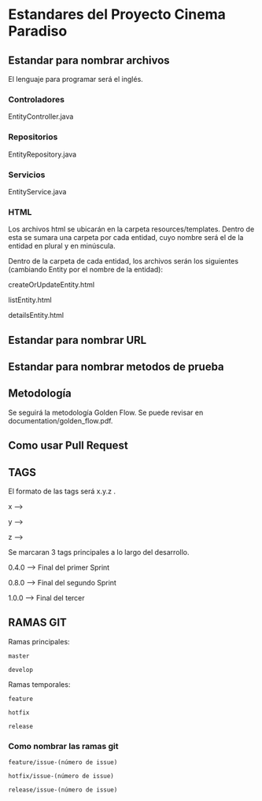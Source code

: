 # Estandares del Proyecto Cinema Paradiso

## Estandar para nombrar archivos

El lenguaje para programar será el inglés.

### Controladores

EntityController.java

### Repositorios

EntityRepository.java

### Servicios

EntityService.java

### HTML

Los archivos html se ubicarán en la carpeta resources/templates. 
Dentro de esta se sumara una carpeta por cada entidad, cuyo nombre será el de la entidad en plural y en minúscula.

Dentro de la carpeta de cada entidad, los archivos serán los siguientes (cambiando Entity por el nombre de la entidad):

createOrUpdateEntity.html

listEntity.html

detailsEntity.html

## Estandar para nombrar URL

## Estandar para nombrar metodos de prueba

## Metodología

Se seguirá la metodología Golden Flow. Se puede revisar en documentation/golden_flow.pdf.

## Como usar Pull Request

## TAGS

El formato de las tags será x.y.z .

x --> 

y --> 

z --> 

Se marcaran 3 tags principales a lo largo del desarrollo.

0.4.0 --> Final del primer Sprint

0.8.0 --> Final del segundo Sprint

1.0.0 --> Final del tercer

## RAMAS GIT

Ramas principales:

    master

    develop

Ramas temporales:

    feature

    hotfix

    release

### Como nombrar las ramas git

    feature/issue-(número de issue)

    hotfix/issue-(número de issue)    

    release/issue-(número de issue)